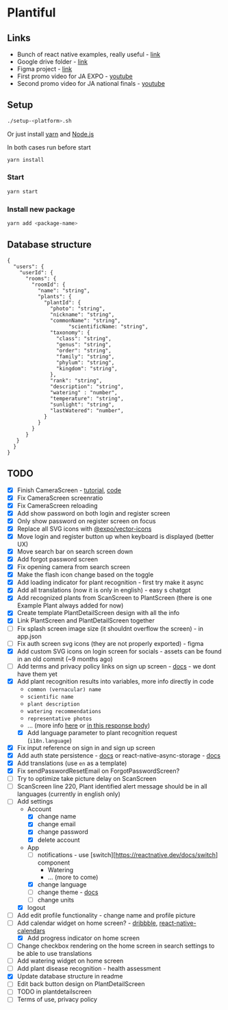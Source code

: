 # Plantiful

## Links

- Bunch of react native examples, really useful - [link](https://reactnativeexample.com/)
- Google drive folder - [link](https://drive.google.com/drive/folders/1Sp9AiDdHx-pm55fWUR_0IheVuXPDPiJ_?usp=drive_link)
- Figma project - [link](https://www.figma.com/files/team/1223656016002077883)
- First promo video for JA EXPO - [youtube](https://youtu.be/nLVRXiDevZY)
- Second promo video for JA national finals - [youtube](https://youtu.be/zZ-SUUvdznc)

## Setup

```sh
./setup-<platform>.sh
```

Or just install [yarn](https://classic.yarnpkg.com/lang/en/docs/install) and [Node.js](https://nodejs.org)

In both cases run before start

```sh
yarn install
```

### Start

```sh
yarn start
```

### Install new package

```sh
yarn add <package-name>
```

## Database structure

```
{
  "users": {
    "userId": {
      "rooms": {
        "roomId": {
          "name": "string",
          "plants": {
            "plantId": {
              "photo": "string",
              "nickname": "string",
              "commonName": "string",
			        "scientificName: "string",
              "taxonomy": {
                "class": "string",
                "genus": "string",
                "order": "string",
                "family": "string",
                "phylum": "string",
                "kingdom": "string",
              },
              "rank": "string",
              "description": "string",
              "watering" : "number",
              "temperature": "string",
              "sunlight": "string",
              "lastWatered": "number",
            }
          }
        }
      }
   }
  }
}
```

## TODO

- [x] Finish CameraScreen - [tutorial](https://www.freecodecamp.org/news/how-to-create-a-camera-app-with-expo-and-react-native/), [code](https://github.com/hayanisaid/expo-camera-tutorial/blob/master/App.tsx)
- [x] Fix CameraScreen screenratio
- [x] Fix CameraScreen reloading
- [x] Add show password on both login and register screen
- [x] Only show password on register screen on focus
- [x] Replace all SVG icons with [@expo/vector-icons](https://icons.expo.fyi)
- [x] Move login and register button up when keyboard is displayed (better UX)
- [x] Move search bar on search screen down
- [x] Add forgot password screen
- [x] Fix opening camera from search screen
- [x] Make the flash icon change based on the toggle
- [x] Add loading indicator for plant recognition - first try make it async
- [x] Add all translations (now it is only in english) - easy s chatgpt
- [x] Add recognized plants from ScanScreen to PlantScreen (there is one Example Plant always added for now)
- [x] Create template PlantDetailScreen design with all the info
- [x] Link PlantScreen and PlantDetailScreen together
- [ ] Fix splash screen image size (it shouldnt overflow the screen) - in app.json
- [ ] Fix auth screen svg icons (they are not properly exported) - figma
- [x] Add custom SVG icons on login screen for socials - assets can be found in an old commit (~9 months ago)
- [ ] Add terms and privacy policy links on sign up screen - [docs](https://docs.expo.dev/versions/latest/sdk/webview/) - we dont have them yet
- [x] Add plant recognition results into variables, more info directly in code
  - `common (vernacular) name`
  - `scientific name`
  - `plant description`
  - `watering recommendations`
  - `representative photos`
  - ... (more info [here](https://documenter.getpostman.com/view/24599534/2s93z5A4v2) or [in this response body](https://www.postman.com/winter-shadow-932363/workspace/kindwise/example/24599534-6b255bc8-d037-49a3-852e-82ca9cf00041))
  - [x] Add language parameter to plant recognition request (`i18n.language`)
- [x] Fix input reference on sign in and sign up screen
- [x] Add auth state persistence - [docs](https://docs.expo.dev/versions/latest/sdk/securestore/) or react-native-async-storage - [docs](https://react-native-async-storage.github.io/async-storage/docs/install)
- [x] Add translations (use `en` as a template)
- [x] Fix sendPasswordResetEmail on ForgotPasswordScreen?
- [ ] Try to optimize take picture delay on ScanScreen
- [ ] ScanScreen line 220, Plant identified alert message should be in all languages (currently in english only)
- [ ] Add settings
  - Account
    - [x] change name
    - [x] change email
    - [x] change password
    - [x] delete account
  - App
    - [ ] notifications - use [switch][https://reactnative.dev/docs/switch] component
      - Watering
      - ... (more to come)
    - [x] change language
    - [ ] change theme - [docs](https://docs.expo.dev/develop/user-interface/color-themes/)
    - [ ] change units
  - [x] logout
- [ ] Add edit profile functionality - change name and profile picture
- [ ] Add calendar widget on home screen? - [dribbble](https://dribbble.com/shots/11360445-Plant-care-app/attachments/2972899?mode=media), [react-native-calendars](https://github.com/wix/react-native-calendars)
  - [x] Add progress indicator on home screen
- [ ] Change checkbox rendering on the home screen in search settings to be able to use translations
- [ ] Add watering widget on home screen
- [ ] Add plant disease recognition - health assessment
- [x] Update database structure in readme
- [ ] Edit back button design on PlantDetailScreen
- [ ] TODO in plantdetailscreen
- [ ] Terms of use, privacy policy
